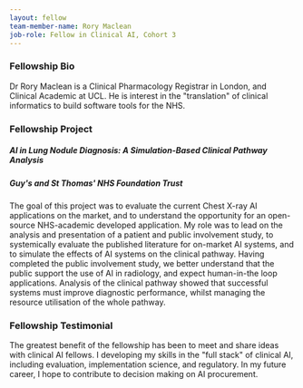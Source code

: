 ```yaml
---
layout: fellow
team-member-name: Rory Maclean
job-role: Fellow in Clinical AI, Cohort 3
---
```

### Fellowship Bio
Dr Rory Maclean is a Clinical Pharmacology Registrar in London, and Clinical Academic at UCL. He is interest in the "translation" of clinical informatics to build software tools for the NHS.
### Fellowship Project
##### _AI in Lung Nodule Diagnosis: A Simulation-Based Clinical Pathway Analysis_
##### Guy's and St Thomas' NHS Foundation Trust
The goal of this project was to evaluate the current Chest X-ray AI applications on the market, and to understand the opportunity for an open-source NHS-academic developed application. My role was to lead on the analysis and presentation of a patient and public involvement study, to systemically evaluate the published literature for on-market AI systems, and to simulate the effects of AI systems on the clinical pathway. Having completed the public involvement study, we better understand that the public support the use of AI in radiology, and expect human-in-the loop applications. Analysis of the clinical pathway showed that successful systems must improve diagnostic performance, whilst managing the resource utilisation of the whole pathway.
### Fellowship Testimonial
The greatest benefit of the fellowship has been to meet and share ideas with clinical AI fellows. I developing my skills in the "full stack" of clinical AI, including evaluation, implementation science, and regulatory. In my future career, I hope to contribute to decision making on AI procurement.